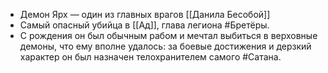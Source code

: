 * Демон Ярх — один из главных врагов [[Данила Бесобой]]
* Самый опасный убийца в [[Ад]], глава легиона #Бретёры.
* С рождения он был обычным рабом и мечтал выбиться в верховные демоны, что ему вполне удалось: за боевые достижения и дерзкий характер он был назначен телохранителем самого #Сатана.